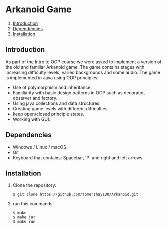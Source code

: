 # Arkanoid Game  
1. [Introduction](#introduction)
2. [Dependencies](#dependencies)  
3. [Installation](#installation)


## Introduction
As part of the Intro to OOP course we were asked to implement a version of the old and familiar Arkanoid game.
The game contains stages with increasing difficulty levels, varied backgrounds and some audio.
The game is implemented in Java using OOP principles:
* Use of polymorphism and inheritance.
* Familiarity with basic design patterns in OOP such as decorator, observer and factory.
* Using java collections and data structures.
* Creating game levels with different difficulties.
* keep open/closed principle states.
* Working with GUI.

## Dependencies
* Windows / Linux / macOS
* Git
* Keyboard that contains: Spacebar, 'P' and right and left arrows.

## Installation
1. Clone the repository:  
    ```
    $ git clone https://github.com/tomershay100/Arkanoid.git
    ```
2. run this commands:
    ```
    $ make
    $ make jar
    $ make run
    ```
